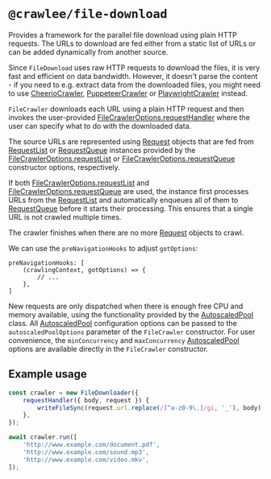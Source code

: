 # `@crawlee/file-download`

Provides a framework for the parallel file download using plain HTTP requests. The URLs to download are fed either from a static list of URLs or can be added dynamically from another source.

Since `FileDownload` uses raw HTTP requests to download the files, it is very fast and efficient on data bandwidth. However, it doesn't parse the content - if you need to e.g. extract data from the downloaded files, you might need to use [CheerioCrawler](https://crawlee.dev/api/cheerio-crawler/class/CheerioCrawler), [PuppeteerCrawler](https://crawlee.dev/api/puppeteer-crawler/class/PuppeteerCrawler) or [PlaywrightCrawler](https://crawlee.dev/api/playwright-crawler/class/PlaywrightCrawler) instead.

`FileCrawler` downloads each URL using a plain HTTP request and then invokes the user-provided [FileCrawlerOptions.requestHandler](https://crawlee.dev/api/file-crawler/interface/FileCrawlerOptions#requestHandler) where the user can specify what to do with the downloaded data.

The source URLs are represented using [Request](https://crawlee.dev/api/core/class/Request) objects that are fed from [RequestList](https://crawlee.dev/api/core/class/RequestList) or [RequestQueue](https://crawlee.dev/api/core/class/RequestQueue) instances provided by the [FileCrawlerOptions.requestList](https://crawlee.dev/api/file-crawler/interface/FileCrawlerOptions#requestList) or [FileCrawlerOptions.requestQueue](https://crawlee.dev/api/file-crawler/interface/FileCrawlerOptions#requestQueue) constructor options, respectively.

If both [FileCrawlerOptions.requestList](https://crawlee.dev/api/file-crawler/interface/FileCrawlerOptions#requestList) and [FileCrawlerOptions.requestQueue](https://crawlee.dev/api/file-crawler/interface/FileCrawlerOptions#requestQueue) are used, the instance first processes URLs from the [RequestList](https://crawlee.dev/api/core/class/RequestList) and automatically enqueues all of them to [RequestQueue](https://crawlee.dev/api/core/class/RequestQueue) before it starts their processing. This ensures that a single URL is not crawled multiple times.

The crawler finishes when there are no more [Request](https://crawlee.dev/api/core/class/Request) objects to crawl.

We can use the `preNavigationHooks` to adjust `gotOptions`:

```
preNavigationHooks: [
    (crawlingContext, gotOptions) => {
        // ...
    },
]
```

New requests are only dispatched when there is enough free CPU and memory available, using the functionality provided by the [AutoscaledPool](https://crawlee.dev/api/core/class/AutoscaledPool) class. All [AutoscaledPool](https://crawlee.dev/api/core/class/AutoscaledPool) configuration options can be passed to the `autoscaledPoolOptions` parameter of the `FileCrawler` constructor. For user convenience, the `minConcurrency` and `maxConcurrency` [AutoscaledPool](https://crawlee.dev/api/core/class/AutoscaledPool) options are available directly in the `FileCrawler` constructor.

## Example usage

```ts
const crawler = new FileDownloader({
    requestHandler({ body, request }) {
        writeFileSync(request.url.replace(/[^a-z0-9\.]/gi, '_'), body);
    },
});

await crawler.run([
    'http://www.example.com/document.pdf',
    'http://www.example.com/sound.mp3',
    'http://www.example.com/video.mkv',
]);
```
